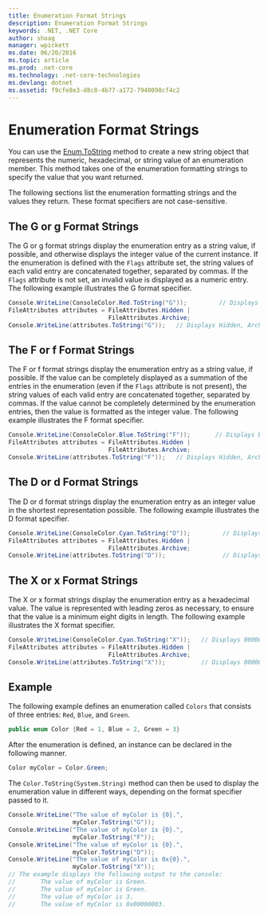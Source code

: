 ```yaml
---
title: Enumeration Format Strings
description: Enumeration Format Strings
keywords: .NET, .NET Core
author: shoag
manager: wpickett
ms.date: 06/20/2016
ms.topic: article
ms.prod: .net-core
ms.technology: .net-core-technologies
ms.devlang: dotnet
ms.assetid: f9cfe8e3-d8c8-4b77-a172-7940098cf4c2
---
```


# Enumeration Format Strings


You can use the [Enum.ToString](https://docs.microsoft.com/dotnet/core/api/System.Enum#System_Enum_ToString) method to create a new string object that represents the numeric, hexadecimal, or string value of an enumeration member. This method takes one of the enumeration formatting strings to specify the value that you want returned.

The following sections list the enumeration formatting strings and the values they return. These format specifiers are not case-sensitive.

## The G or g Format Strings

The G or g format strings display the enumeration entry as a string value, if possible, and otherwise displays the integer value of the current instance. If the enumeration is defined with the `Flags` attribute set, the string values of each valid entry are concatenated together, separated by commas. If the `Flags` attribute is not set, an invalid value is displayed as a numeric entry. The following example illustrates the G format specifier.

```csharp
Console.WriteLine(ConsoleColor.Red.ToString("G"));         // Displays Red
FileAttributes attributes = FileAttributes.Hidden |
                            FileAttributes.Archive;
Console.WriteLine(attributes.ToString("G"));   // Displays Hidden, Archive
```

## The F or f Format Strings

The F or f format strings display the enumeration entry as a string value, if possible. If the value can be completely displayed as a summation of the entries in the enumeration (even if the `Flags` attribute is not present), the string values of each valid entry are concatenated together, separated by commas. If the value cannot be completely determined by the enumeration entries, then the value is formatted as the integer value. The following example illustrates the F format specifier.

```csharp
Console.WriteLine(ConsoleColor.Blue.ToString("F"));       // Displays Blue
FileAttributes attributes = FileAttributes.Hidden | 
                            FileAttributes.Archive;
Console.WriteLine(attributes.ToString("F"));   // Displays Hidden, Archive
```

## The D or d Format Strings

The D or d format strings display the enumeration entry as an integer value in the shortest representation possible. The following example illustrates the D format specifier.

```csharp
Console.WriteLine(ConsoleColor.Cyan.ToString("D"));         // Displays 11
FileAttributes attributes = FileAttributes.Hidden |
                            FileAttributes.Archive;
Console.WriteLine(attributes.ToString("D"));                // Displays 34
````

## The X or x Format Strings

The X or x format strings display the enumeration entry as a hexadecimal value. The value is represented with leading zeros as necessary, to ensure that the value is a minimum eight digits in length. The following example illustrates the X format specifier.

```csharp
Console.WriteLine(ConsoleColor.Cyan.ToString("X"));   // Displays 0000000B
FileAttributes attributes = FileAttributes.Hidden |
                            FileAttributes.Archive;
Console.WriteLine(attributes.ToString("X"));          // Displays 00000022
```

## Example

The following example defines an enumeration called `Colors` that consists of three entries: `Red`, `Blue`, and `Green`.

 ```csharp
 public enum Color {Red = 1, Blue = 2, Green = 3}
```

After the enumeration is defined, an instance can be declared in the following manner.

```csharp
Color myColor = Color.Green;
```

The `Color.ToString(System.String)` method can then be used to display the enumeration value in different ways, depending on the format specifier passed to it.

```csharp
Console.WriteLine("The value of myColor is {0}.", 
                  myColor.ToString("G"));
Console.WriteLine("The value of myColor is {0}.", 
                  myColor.ToString("F"));
Console.WriteLine("The value of myColor is {0}.", 
                  myColor.ToString("D"));
Console.WriteLine("The value of myColor is 0x{0}.", 
                  myColor.ToString("X"));
// The example displays the following output to the console:
//       The value of myColor is Green.
//       The value of myColor is Green.
//       The value of myColor is 3.
//       The value of myColor is 0x00000003.
```




